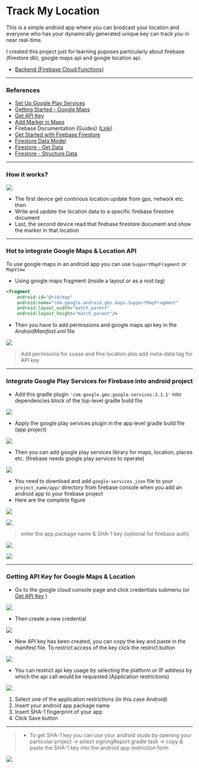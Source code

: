 # Track My Location
This is a simple android app where you can brodcast your location and everyone who has your dynamically generated unique key can track you in near real-time.

I created this project just for learning puposes particularly about firebase (firestore db), google maps api and google location api.

- [Backend (Firebase Cloud Functions)](https://github.com/abdularis/Track-My-Location_Cloud-Functions)

***
### References
- [Set Up Google Play Services](https://developers.google.com/android/guides/setup)
- [Getting Started - Google Maps](https://developers.google.com/maps/documentation/android-api/start)
- [Get API Key](https://developers.google.com/maps/documentation/android-api/signup)
- [Add Marker in Maps](https://developers.google.com/maps/documentation/android-api/map-with-marker)
- Firebase Documentation (Guides) ([Link](https://firebase.google.com/docs/guides/))
- [Get Started with Firebase Firestore](https://firebase.google.com/docs/firestore/quickstart)
- [Firestore Data Model](https://firebase.google.com/docs/firestore/data-model)
- [Firestore - Get Data](https://firebase.google.com/docs/firestore/query-data/get-data)
- [Firestore - Structure Data](https://firebase.google.com/docs/firestore/manage-data/structure-data)

***
### How it works?
![](images/hiw.png)

- The first device get continous location update from gps, network etc. then
- Write and update the location data to a specific firebase firestore document
- Last, the second device read that firebase firestore document and show the marker in that location


***
### Hot to integrate Google Maps & Location API
To use google maps in an android app you can use `SupportMapFragment` or `MapView`

- Using google maps fragment (inside a layout or as a root tag)
 
```xml
<fragment
	android:id="@+id/map"
	android:name="com.google.android.gms.maps.SupportMapFragment"
	android:layout_width="match_parent"
	android:layout_height="match_parent"/>
```

- Then you have to add permissions and google maps api key in the *AndroidManifest.xml* file

![](images/as_1.png)
> Add permisions for coase and fine location also add meta-data tag for API key

***
### Integrate Google Play Services for Firebase into android project
- Add this gradle plugin `'com.google.gms:google-services:3.1.1'` into dependencies block of the top-level gradle build file

![](images/gr_1.png)

- Apply the google play services plugin in the app level gradle build file (app project)

![](images/gr_2.png)

- Then you can add google play services library for maps, location, places etc. (firebase needs google play services to operate)

![](images/gr_3.png)

- You need to download and add `google-services.json` file to your `project_name/app/` directory from firebase console when you add an android app to your firebase project
- Here are the complete figure

![](images/fb_4.png)

![](images/fb_1.png)

> enter the app package name & SHA-1 key (optional for firebase auth)


![](images/fb_2.png)

![](images/fb_3.png)


***
### Getting API Key for Google Maps & Location
- Go to the google cloud console page and click credentials submenu (or [Get API Key](https://developers.google.com/maps/documentation/android-api/signup) )

![](images/ga_1.png)

- Then create a new credential


![](images/ga_2.png)


- New API key has been created, you can copy the key and paste in the manifest file. To restrict access of the key click the restrict button

![](images/ga_3.png)


- You can restrict api key usage by selecting the platform or IP address by which the api call would be requested (Application restrictions)

![](images/ga_4.png)

1. Select one of the application restrictions (in this case Android)
2. Insert your android app package name
3. Insert SHA-1 fingerprint of your app
4. Click Save button

___
> - To get SHA-1 key you can use your android studo by opening your particular project -> select signingReport gradle task -> copy & paste the SHA-1 key into the android app restriction form

![](images/as_2.png)

